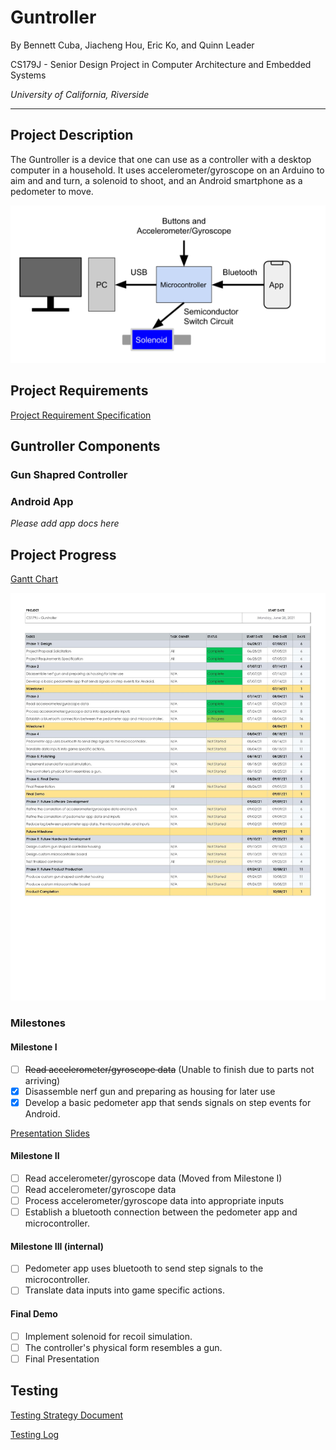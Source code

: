 # Guntroller

By Bennett Cuba, Jiacheng Hou, Eric Ko, and Quinn Leader

CS179J - Senior Design Project in Computer Architecture and Embedded Systems

*University of California, Riverside*

---

## Project Description

The Guntroller is a device that one can use as a controller with a desktop computer in a household. It uses accelerometer/gyroscope on an Arduino to aim and and turn, a solenoid to shoot, and an Android smartphone as a pedometer to move.

![Design Illustration](media/Design.png "Design Illustration")

## Project Requirements

[Project Requirement Specification](https://docs.google.com/document/d/1ixeDe6Jb7c0Ek7XUqX1nqLU4_VB7hxSOK8AWoJY3O18/edit?usp=sharing)

## Guntroller Components

### Gun Shapred Controller

### Android App

*Please add app docs here*

## Project Progress

[Gantt Chart](https://docs.google.com/spreadsheets/d/114Kd9no1A45DeJyBgwS2PYVXap5oLFPu3NEgJw_vOGg/edit?usp=sharing)

![Gantt Chart Image](media/Gantt%20Chart%20-%20Chart.jpg)

### Milestones

#### Milestone I

- [ ] ~~Read accelerometer/gyroscope data~~ (Unable to finish due to parts not arriving)
- [x] Disassemble nerf gun and preparing as housing for later use
- [x] Develop a basic pedometer app that sends signals on step events for Android.

[Presentation Slides](https://docs.google.com/presentation/d/11eOQ2mB0kn6n8374ptzPDPlSApvbqwHq25SQU0-j_kE/edit?usp=sharing)

#### Milestone II

- [ ] Read accelerometer/gyroscope data (Moved from Milestone I)
- [ ] Read accelerometer/gyroscope data
- [ ] Process accelerometer/gyroscope data into appropriate inputs
- [ ] Establish a bluetooth connection between the pedometer app and microcontroller.

#### Milestone III (internal)

- [ ] Pedometer app uses bluetooth to send step signals to the microcontroller.
- [ ] Translate data inputs into game specific actions.

#### Final Demo

- [ ] Implement solenoid for recoil simulation.
- [ ] The controller's physical form resembles a gun.
- [ ] Final Presentation

## Testing

[Testing Strategy Document](https://docs.google.com/document/d/1sgLBqdYWkjyDIFjX3zhHuqd7Ft7VmxpZ4lNj_bPD-i8/edit?usp=sharing)

[Testing Log](https://docs.google.com/spreadsheets/d/1BwUKh9LCYZT5Kyqq0h0FdW5ELCY_bZ4H4P_4RCk5O5A/edit?usp=sharing)


